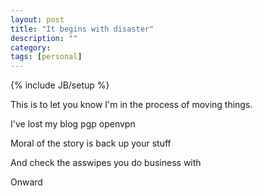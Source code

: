 ```yaml
---
layout: post
title: "It begins with disaster"
description: ""
category: 
tags: [personal]
---
```

{% include JB/setup %}

This is to let you know I'm in the process of moving things.

I've lost my blog pgp openvpn

Moral of the story is back up your stuff

And check the asswipes you do business with

Onward

